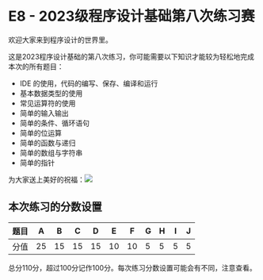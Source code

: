 # E8 - 2023级程序设计基础第八次练习赛

欢迎大家来到程序设计的世界里。

这是2023程序设计基础的第八次练习，你可能需要以下知识才能较为轻松地完成本次的所有题目：

* IDE 的使用，代码的编写、保存、编译和运行
* 基本数据类型的使用
* 常见运算符的使用
* 简单的输入输出
* 简单的条件、循环语句
* 简单的位运算
* 简单的函数与递归
* 简单的数组与字符串
* 简单的指针

为大家送上美好的祝福：![](https://img.shields.io/badge/AC-Accepted-green.svg)

## 本次练习的分数设置

| 题目 | A | B | C | D | E | F | G | H | I | J |
| ---- | ---- | ---- | ---- | ---- | ---- | ---- | ---- | ---- | ---- | ---- |
| 分值 | 25 | 15 | 15 | 15 | 10 | 10 | 5 | 5 | 5 | 5 |

总分110分，超过100分记作100分。每次练习分数设置可能会有不同，注意查看。
